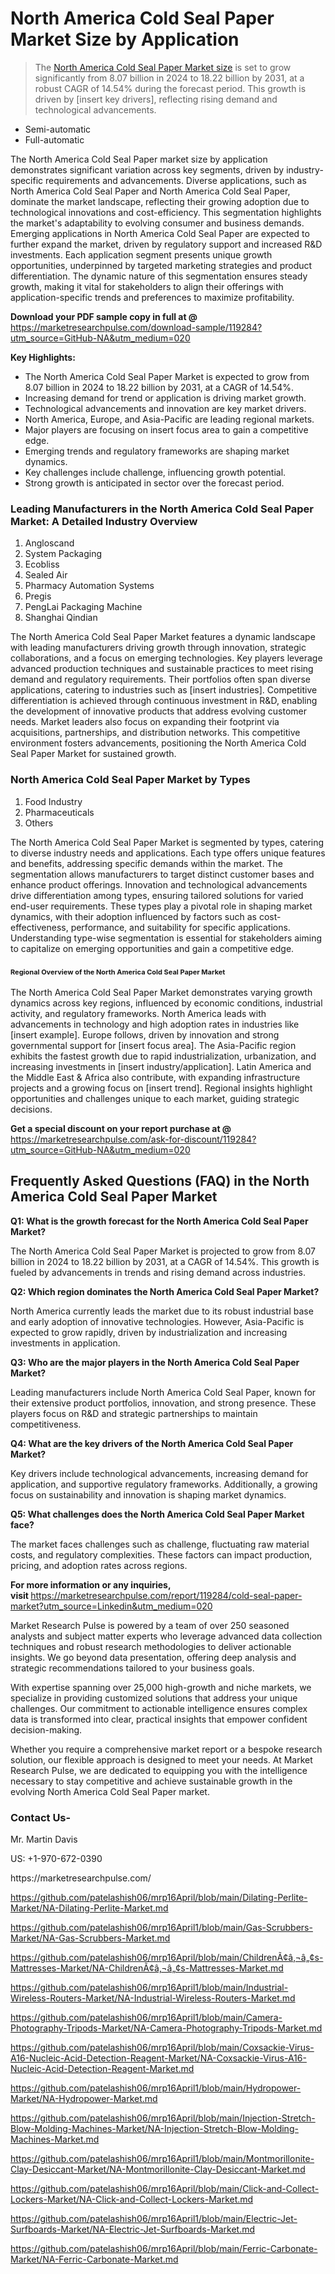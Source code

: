 <h1>North America Cold Seal Paper Market&nbsp;Size by Application</h1><blockquote><p>The <a href="https://marketresearchpulse.com/download-sample/119284?utm_source=GitHub-NA&amp;utm_medium=020">North America Cold Seal Paper Market size</a> is set to grow significantly from 8.07 billion in 2024 to 18.22 billion by 2031, at a robust CAGR of 14.54% during the forecast period. This growth is driven by [insert key drivers], reflecting rising demand and technological advancements.</p></blockquote><ul><li>Semi-automatic<li> Full-automatic</li></ul><p>The North America Cold Seal Paper market size by application demonstrates significant variation across key segments, driven by industry-specific requirements and advancements. Diverse applications, such as North America Cold Seal Paper and North America Cold Seal Paper, dominate the market landscape, reflecting their growing adoption due to technological innovations and cost-efficiency. This segmentation highlights the market's adaptability to evolving consumer and business demands. Emerging applications in North America Cold Seal Paper are expected to further expand the market, driven by regulatory support and increased R&D investments. Each application segment presents unique growth opportunities, underpinned by targeted marketing strategies and product differentiation. The dynamic nature of this segmentation ensures steady growth, making it vital for stakeholders to align their offerings with application-specific trends and preferences to maximize profitability.</p><p><strong>Download your PDF sample copy in full at @ </strong><a href="https://marketresearchpulse.com/download-sample/119284?utm_source=GitHub-NA&amp;utm_medium=020">https://marketresearchpulse.com/download-sample/119284?utm_source=GitHub-NA&amp;utm_medium=020</a></p><p><strong>Key Highlights: </strong></p><ul><li>The North America Cold Seal Paper Market is expected to grow from 8.07 billion in 2024 to 18.22 billion by 2031, at a CAGR of 14.54%.</li><li>Increasing demand for trend or application is driving market growth.</li><li>Technological advancements and innovation are key market drivers.</li><li>North America, Europe, and Asia-Pacific are leading regional markets.</li><li>Major players are focusing on insert focus area to gain a competitive edge.</li><li>Emerging trends and regulatory frameworks are shaping market dynamics.</li><li>Key challenges include challenge, influencing growth potential.</li><li>Strong growth is anticipated in sector over the forecast period.</li></ul><h3>Leading Manufacturers in the North America Cold Seal Paper Market: A Detailed Industry Overview</h3><ol><li>Angloscand</li><li>System Packaging</li><li>Ecobliss</li><li>Sealed Air</li><li>Pharmacy Automation Systems</li><li>Pregis</li><li>PengLai Packaging Machine</li><li>Shanghai Qindian</li></ol><div class="flex max-w-full flex-col flex-grow"><div class="min-h-8 text-message flex w-full flex-col items-end gap-2 whitespace-normal break-words [.text-message+&amp;]:mt-5" dir="auto" data-message-author-role="assistant" data-message-id="fd8432e4-4910-450d-b182-61b7bfb0a01f" data-message-model-slug="gpt-4o"><div class="flex w-full flex-col gap-1 empty:hidden first:pt-[3px]"><div class="markdown prose w-full break-words dark:prose-invert light"><p>The North America Cold Seal Paper Market features a dynamic landscape with leading manufacturers driving growth through innovation, strategic collaborations, and a focus on emerging technologies. Key players leverage advanced production techniques and sustainable practices to meet rising demand and regulatory requirements. Their portfolios often span diverse applications, catering to industries such as [insert industries]. Competitive differentiation is achieved through continuous investment in R&amp;D, enabling the development of innovative products that address evolving customer needs. Market leaders also focus on expanding their footprint via acquisitions, partnerships, and distribution networks. This competitive environment fosters advancements, positioning the North America Cold Seal Paper Market for sustained growth.</p></div></div></div></div><h3>North America Cold Seal Paper Market by Types</h3><ol><li>Food Industry<li> Pharmaceuticals<li> Others</li></ol><div class="flex max-w-full flex-col flex-grow"><div class="min-h-8 text-message flex w-full flex-col items-end gap-2 whitespace-normal break-words [.text-message+&amp;]:mt-5" dir="auto" data-message-author-role="assistant" data-message-id="084470be-0bb7-4664-bddf-5156b4f41249" data-message-model-slug="gpt-4o-mini"><div class="flex w-full flex-col gap-1 empty:hidden first:pt-[3px]"><div class="markdown prose w-full break-words dark:prose-invert light"><p>The North America Cold Seal Paper Market is segmented by types, catering to diverse industry needs and applications. Each type offers unique features and benefits, addressing specific demands within the market. The segmentation allows manufacturers to target distinct customer bases and enhance product offerings. Innovation and technological advancements drive differentiation among types, ensuring tailored solutions for varied end-user requirements. These types play a pivotal role in shaping market dynamics, with their adoption influenced by factors such as cost-effectiveness, performance, and suitability for specific applications. Understanding type-wise segmentation is essential for stakeholders aiming to capitalize on emerging opportunities and gain a competitive edge.</p></div></div></div></div><h3><span style="font-size: 11px;">Regional Overview of the North America Cold Seal Paper Market</span></h3><div class="flex max-w-full flex-col flex-grow"><div class="min-h-8 text-message flex w-full flex-col items-end gap-2 whitespace-normal break-words [.text-message+&amp;]:mt-5" dir="auto" data-message-author-role="assistant" data-message-id="e9038762-ce64-4e30-91c9-9bd413514231" data-message-model-slug="gpt-4o-mini"><div class="flex w-full flex-col gap-1 empty:hidden first:pt-[3px]"><div class="markdown prose w-full break-words dark:prose-invert light"><p>The North America Cold Seal Paper Market demonstrates varying growth dynamics across key regions, influenced by economic conditions, industrial activity, and regulatory frameworks. North America leads with advancements in technology and high adoption rates in industries like [insert example]. Europe follows, driven by innovation and strong governmental support for [insert focus area]. The Asia-Pacific region exhibits the fastest growth due to rapid industrialization, urbanization, and increasing investments in [insert industry/application]. Latin America and the Middle East &amp; Africa also contribute, with expanding infrastructure projects and a growing focus on [insert trend]. Regional insights highlight opportunities and challenges unique to each market, guiding strategic decisions.</p></div></div></div></div><p><strong>Get a special discount on your report purchase at @ </strong><a href="https://marketresearchpulse.com/ask-for-discount/119284?utm_source=GitHub-NA&amp;utm_medium=020">https://marketresearchpulse.com/ask-for-discount/119284?utm_source=GitHub-NA&amp;utm_medium=020</a></p><h2>Frequently Asked Questions (FAQ) in the North America Cold Seal Paper Market</h2><p><strong>Q1: What is the growth forecast for the North America Cold Seal Paper Market?</strong></p><p>The North America Cold Seal Paper Market is projected to grow from 8.07 billion in 2024 to 18.22 billion by 2031, at a CAGR of 14.54%. This growth is fueled by advancements in trends and rising demand across industries.</p><p><strong>Q2: Which region dominates the North America Cold Seal Paper Market?</strong></p><p>North America currently leads the market due to its robust industrial base and early adoption of innovative technologies. However, Asia-Pacific is expected to grow rapidly, driven by industrialization and increasing investments in application.</p><p><strong>Q3: Who are the major players in the North America Cold Seal Paper Market?</strong></p><p>Leading manufacturers include North America Cold Seal Paper, known for their extensive product portfolios, innovation, and strong presence. These players focus on R&amp;D and strategic partnerships to maintain competitiveness.</p><p><strong>Q4: What are the key drivers of the North America Cold Seal Paper Market?</strong></p><p>Key drivers include technological advancements, increasing demand for application, and supportive regulatory frameworks. Additionally, a growing focus on sustainability and innovation is shaping market dynamics.</p><p><strong>Q5: What challenges does the North America Cold Seal Paper Market face?</strong></p><p>The market faces challenges such as challenge, fluctuating raw material costs, and regulatory complexities. These factors can impact production, pricing, and adoption rates across regions.</p><p><strong>For more information or any inquiries, visit&nbsp;</strong><a href="https://marketresearchpulse.com/report/119284/cold-seal-paper-market?utm_source=Linkedin&utm_medium=020">https://marketresearchpulse.com/report/119284/cold-seal-paper-market?utm_source=Linkedin&utm_medium=020</a></p><p>Market Research Pulse is powered by a team of over 250 seasoned analysts and subject matter experts who leverage advanced data collection techniques and robust research methodologies to deliver actionable insights. We go beyond data presentation, offering deep analysis and strategic recommendations tailored to your business goals.</p><p>With expertise spanning over 25,000 high-growth and niche markets, we specialize in providing customized solutions that address your unique challenges. Our commitment to actionable intelligence ensures complex data is transformed into clear, practical insights that empower confident decision-making.</p><p>Whether you require a comprehensive market report or a bespoke research solution, our flexible approach is designed to meet your needs. At Market Research Pulse, we are dedicated to equipping you with the intelligence necessary to stay competitive and achieve sustainable growth in the evolving North America Cold Seal Paper market.</p><h3><strong>Contact Us-</strong></h3><p>Mr. Martin Davis</p><p>US: +1-970-672-0390</p><p>https://marketresearchpulse.com/</p><p><a href="https://github.com/patelashish06/mrp16April/blob/main/Dilating-Perlite-Market/NA-Dilating-Perlite-Market.md">https://github.com/patelashish06/mrp16April/blob/main/Dilating-Perlite-Market/NA-Dilating-Perlite-Market.md</a></p><p><a href="https://github.com/patelashish06/mrp16April1/blob/main/Gas-Scrubbers-Market/NA-Gas-Scrubbers-Market.md">https://github.com/patelashish06/mrp16April1/blob/main/Gas-Scrubbers-Market/NA-Gas-Scrubbers-Market.md</a></p><p><a href="https://github.com/patelashish06/mrp16April/blob/main/ChildrenÃ¢â‚¬â„¢s-Mattresses-Market/NA-ChildrenÃ¢â‚¬â„¢s-Mattresses-Market.md">https://github.com/patelashish06/mrp16April/blob/main/ChildrenÃ¢â‚¬â„¢s-Mattresses-Market/NA-ChildrenÃ¢â‚¬â„¢s-Mattresses-Market.md</a></p><p><a href="https://github.com/patelashish06/mrp16April1/blob/main/Industrial-Wireless-Routers-Market/NA-Industrial-Wireless-Routers-Market.md">https://github.com/patelashish06/mrp16April1/blob/main/Industrial-Wireless-Routers-Market/NA-Industrial-Wireless-Routers-Market.md</a></p><p><a href="https://github.com/patelashish06/mrp16April1/blob/main/Camera-Photography-Tripods-Market/NA-Camera-Photography-Tripods-Market.md">https://github.com/patelashish06/mrp16April1/blob/main/Camera-Photography-Tripods-Market/NA-Camera-Photography-Tripods-Market.md</a></p><p><a href="https://github.com/patelashish06/mrp16April/blob/main/Coxsackie-Virus-A16-Nucleic-Acid-Detection-Reagent-Market/NA-Coxsackie-Virus-A16-Nucleic-Acid-Detection-Reagent-Market.md">https://github.com/patelashish06/mrp16April/blob/main/Coxsackie-Virus-A16-Nucleic-Acid-Detection-Reagent-Market/NA-Coxsackie-Virus-A16-Nucleic-Acid-Detection-Reagent-Market.md</a></p><p><a href="https://github.com/patelashish06/mrp16April1/blob/main/Hydropower-Market/NA-Hydropower-Market.md">https://github.com/patelashish06/mrp16April1/blob/main/Hydropower-Market/NA-Hydropower-Market.md</a></p><p><a href="https://github.com/patelashish06/mrp16April/blob/main/Injection-Stretch-Blow-Molding-Machines-Market/NA-Injection-Stretch-Blow-Molding-Machines-Market.md">https://github.com/patelashish06/mrp16April/blob/main/Injection-Stretch-Blow-Molding-Machines-Market/NA-Injection-Stretch-Blow-Molding-Machines-Market.md</a></p><p><a href="https://github.com/patelashish06/mrp16April1/blob/main/Montmorillonite-Clay-Desiccant-Market/NA-Montmorillonite-Clay-Desiccant-Market.md">https://github.com/patelashish06/mrp16April1/blob/main/Montmorillonite-Clay-Desiccant-Market/NA-Montmorillonite-Clay-Desiccant-Market.md</a></p><p><a href="https://github.com/patelashish06/mrp16April/blob/main/Click-and-Collect-Lockers-Market/NA-Click-and-Collect-Lockers-Market.md">https://github.com/patelashish06/mrp16April/blob/main/Click-and-Collect-Lockers-Market/NA-Click-and-Collect-Lockers-Market.md</a></p><p><a href="https://github.com/patelashish06/mrp16April1/blob/main/Electric-Jet-Surfboards-Market/NA-Electric-Jet-Surfboards-Market.md">https://github.com/patelashish06/mrp16April1/blob/main/Electric-Jet-Surfboards-Market/NA-Electric-Jet-Surfboards-Market.md</a></p><p><a href="https://github.com/patelashish06/mrp16April/blob/main/Ferric-Carbonate-Market/NA-Ferric-Carbonate-Market.md">https://github.com/patelashish06/mrp16April/blob/main/Ferric-Carbonate-Market/NA-Ferric-Carbonate-Market.md</a></p>